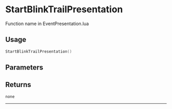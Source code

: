# StartBlinkTrailPresentation
Function name in EventPresentation.lua
## Usage
```lua
StartBlinkTrailPresentation()
```
## Parameters

## Returns
`none`

---